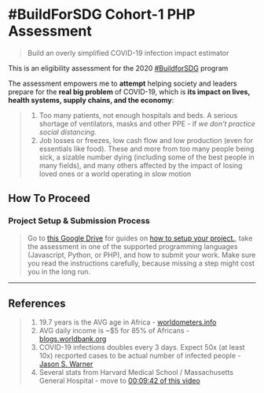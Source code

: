 # #BuildForSDG Cohort-1 PHP Assessment

> Build an overly simplified COVID-19 infection impact estimator

This is an eligibility assessment for the 2020 [#BuildforSDG](https://buildforsdg.andela.com/) program

The assessment empowers me to **attempt** helping society and leaders prepare for the **real big problem** of COVID-19, which is **its impact on lives, health systems, supply chains, and the economy**: 
> 1.  Too many patients, not enough hospitals and beds. A serious shortage of ventilators, masks and other PPE - if *we don’t practice social distancing*.
> 2.  Job losses or freezes, low cash flow and low production (even for essentials like food). These and more from too many people being sick, a sizable number dying (including some of the best people in many fields), and many others affected by the impact of losing loved ones or a world operating in slow motion

## How To Proceed

### Project Setup & Submission Process

> Go to [this Google Drive](https://drive.google.com/drive/u/0/folders/132af5VHpYX5LDTzqQETThXpDpw6Q6jRv) for guides on [how to setup your project.](https://drive.google.com/file/d/1izTv3RdKwJf2V0RsarRc2ULDemKEAC16/view.), take the assessment in one of the supported programming languages (Javascript, Python, or PHP), and how to submit your work. Make sure you read the instructions carefully, because missing a step might cost you in the long run.
---

## References
> 1.  19.7 years is the AVG age in Africa -  [worldometers.info](https://www.worldometers.info/world-population/africa-population/)
> 2.  AVG daily income is ~$5 for 85% of Africans - [blogs.worldbank.org]()
> 3.  COVID-19 infections doubles every 3 days. Expect 50x (at least 10x) recported cases to be actual number of infected people - [Jason S. Warner](https://medium.com/@Jason_Scott_Warner/the-sober-math-everyone-must-understand-about-the-pandemic-2b0145881993)
> 4.  Several stats from Harvard Medical School / Massachusetts General Hospital - move to [00:09:42 of this video](https://externalmediasite.partners.org/Mediasite/Play/53a4003de5ab4b4da5902f078744435a1d?fbclid=IwAR3-HS64-QB9AEbJdxV7ovcCB6nDXGgOkEawgTOYtQx-b720cIKVaJVPq-k)
